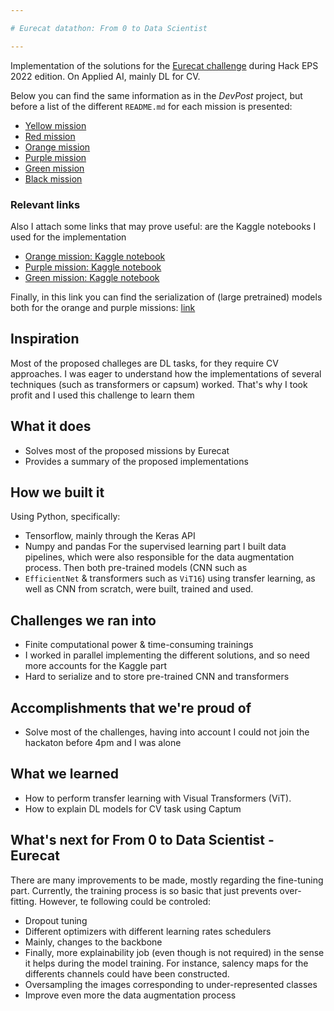 ```yaml
---

# Eurecat datathon: From 0 to Data Scientist

---
```


Implementation of the solutions for the 
[Eurecat challenge](https://github.com/Applied-Artificial-Intelligence-Eurecat/hackeps) 
during Hack EPS 2022 edition. On Applied AI, mainly DL for CV.

Below you can find the same information as in the _DevPost_ project, but before
a list of the different ``README.md`` for each mission is presented:
- <a href="https://github.com/gcastro-98/eurecat-datathon-applied-ai/blob/main/yellow/README.md">Yellow mission</a>
- <a href="https://github.com/gcastro-98/eurecat-datathon-applied-ai/blob/main/red/README.md">Red mission</a>
- <a href="https://github.com/gcastro-98/eurecat-datathon-applied-ai/blob/main/orange/README.md">Orange mission</a>
- <a href="https://github.com/gcastro-98/eurecat-datathon-applied-ai/blob/main/purple/README.md">Purple mission</a>
- <a href="https://github.com/gcastro-98/eurecat-datathon-applied-ai/blob/main/green/README.md">Green mission</a>
- <a href="https://github.com/gcastro-98/eurecat-datathon-applied-ai/blob/main/black/README.md">Black mission</a>

### Relevant links
Also I attach some links that may prove useful: are the Kaggle notebooks 
I used for the implementation
- [Orange mission: Kaggle notebook](https://www.kaggle.com/code/gerardcastro/eurecat-orange)
- [Purple mission: Kaggle notebook](https://www.kaggle.com/gcastro98dev/eurecat-purple)
- [Green mission: Kaggle notebook](https://www.kaggle.com/gerardcastro/eurecat-green)

Finally, in this link you can find the serialization of (large pretrained) models both for the orange and purple
missions: [link](https://we.tl/t-PnON5LQ4d0)

## Inspiration
Most of the proposed challeges are DL tasks, for they require CV approaches. 
I was eager to understand how the implementations of several techniques 
(such as transformers or capsum) worked. 
That's why I took profit and I used this challenge to learn them

## What it does
- Solves most of the proposed missions by Eurecat
- Provides a summary of the proposed implementations

## How we built it
Using Python, specifically:
- Tensorflow, mainly through the Keras API
- Numpy and pandas
For the supervised learning part I built data pipelines,
which were also responsible for the data augmentation 
process. Then both pre-trained models (CNN such as 
- ``EfficientNet`` & transformers such as ``ViT16``) using transfer learning,
as well as CNN from scratch, were built, trained and used. 

## Challenges we ran into
- Finite computational power & time-consuming trainings
- I worked in parallel implementing the different solutions, and so need
more accounts for the Kaggle part
- Hard to serialize and to store pre-trained CNN and transformers

## Accomplishments that we're proud of
- Solve most of the challenges, having into account I could not join 
the hackaton before 4pm and I was alone

## What we learned
- How to perform transfer learning with Visual Transformers (ViT).
- How to explain DL models for CV task using Captum

## What's next for  From 0 to Data Scientist - Eurecat
There are many improvements to be made, mostly regarding the fine-tuning part.
Currently, the training process is so basic that just prevents over-fitting.
However, te following could be controled:
- Dropout tuning
- Different optimizers with different learning rates schedulers
- Mainly, changes to the backbone
- Finally, more explainability job (even though is not required)
in the sense it helps during the model training. For instance,
salency maps for the differents channels could have been constructed.
- Oversampling the images corresponding to under-represented classes
- Improve even more the data augmentation process
